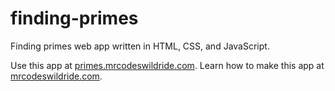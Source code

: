 # finding-primes

Finding primes web app written in HTML, CSS, and JavaScript.

Use this app at [primes.mrcodeswildride.com](https://primes.mrcodeswildride.com/).
Learn how to make this app at [mrcodeswildride.com](https://www.mrcodeswildride.com/).